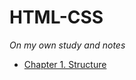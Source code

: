 # HTML-CSS
*On my own study and notes*

- [Chapter 1. Structure](https://github.com/carlosecantera/HTML-CSS/blob/main/chapter1structure.md)
